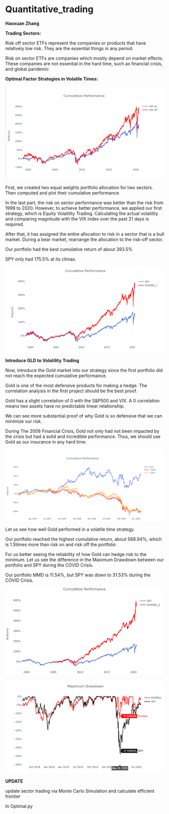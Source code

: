 # Quantitative_trading

**Haoxuan Zhang**

**Trading Sectors:**

Risk off sector ETFs represent the companies or products that have relatively low risk. They are the essential things in any period.

Risk on sector ETFs are companies which mostly depend on market effects. These companies are not essential in the hard time, such as financial crisis, and global pandemic

**Optimal Factor Strategies in Volatile Times:**

![](https://github.com/HaoxuanZ/Quantitative_trading/blob/master/riskonoff_cumrets.png)

First, we created two equal weights portfolio allocation for two sectors. Then computed and plot their cumulative performance

In the last part, the risk on sector performance was better than the risk from 1999 to 2020. However, to achieve better performance, we applied our first strategy, which is Equity Volatility Trading. Calculating the actual volatility and comparing magnitude with the VIX index over the past 21 days is required.

After that, it has assigned the entire allocation to risk in a sector that is a bull market. During a bear market, rearrange the allocation to the risk-off sector.

Our portfolio had the best cumulative return of about 393.5%

SPY only had 175.5% at its climax.

![](https://github.com/HaoxuanZ/Quantitative_trading/blob/master/spy_riskonoff.png)

**Introduce GLD to Volatility Trading**

Now, introduce the Gold market into our strategy since the first portfolio did not reach the expected cumulative performance.

Gold is one of the most defensive products for making a hedge. The correlation analysis in the first project should be the best proof.

Gold has a slight correlation of 0 with the S&P500 and VIX. A 0 correlation means two assets have no predictable linear relationship.

We can see more substantial proof of why Gold is so defensive that we can minimize our risk.

During The 2008 Financial Crisis, Gold not only had not been impacted by the crisis but had a solid and incredible performance. Thus, we should use Gold as our insurance in any hard time.

![](https://github.com/HaoxuanZ/Quantitative_trading/blob/master/gld_others.png)

Let us see how well Gold performed in a volatile time strategy.

Our portfolio reached the highest cumulative return, about 588.94%, which is 1.5times more than risk on and risk off the portfolio

For us better seeing the reliability of how Gold can hedge risk to the minimum. Let us see the difference in the Maximum Drawdown between our portfolio and SPY during the COVID Crisis.

Our portfolio MMD is 11.54%, but SPY was down to 31.53% during the COVID Crisis.

![](https://github.com/HaoxuanZ/Quantitative_trading/blob/master/gld_cumrets.png)

![](https://github.com/HaoxuanZ/Quantitative_trading/blob/master/gold_MMD.png)


**UPDATE**

update sector trading via Monte Carlo Simulation and calculate efficient frontier

In Optimal.py

